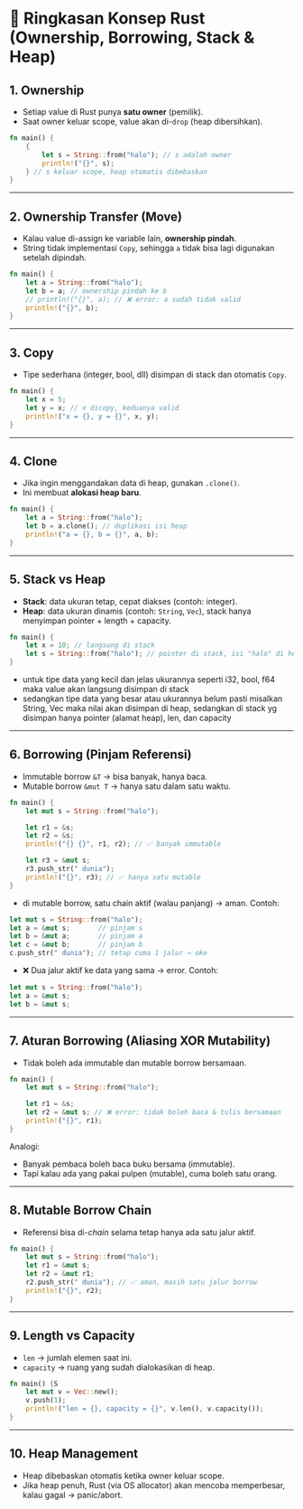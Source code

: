 # 📘 Ringkasan Konsep Rust (Ownership, Borrowing, Stack & Heap)

## 1. Ownership
- Setiap value di Rust punya **satu owner** (pemilik).
- Saat owner keluar scope, value akan di-`drop` (heap dibersihkan).

```rust
fn main() {
    {
        let s = String::from("halo"); // s adalah owner
        println!("{}", s);
    } // s keluar scope, heap otomatis dibebaskan
}
```

---

## 2. Ownership Transfer (Move)
- Kalau value di-assign ke variable lain, **ownership pindah**.
- String tidak implementasi `Copy`, sehingga `a` tidak bisa lagi digunakan setelah dipindah.

```rust
fn main() {
    let a = String::from("halo");
    let b = a; // ownership pindah ke b
    // println!("{}", a); // ❌ error: a sudah tidak valid
    println!("{}", b);
}
```

---

## 3. Copy
- Tipe sederhana (integer, bool, dll) disimpan di stack dan otomatis `Copy`.

```rust
fn main() {
    let x = 5;
    let y = x; // x dicopy, keduanya valid
    println!("x = {}, y = {}", x, y);
}
```

---

## 4. Clone
- Jika ingin menggandakan data di heap, gunakan `.clone()`.
- Ini membuat **alokasi heap baru**.

```rust
fn main() {
    let a = String::from("halo");
    let b = a.clone(); // duplikasi isi heap
    println!("a = {}, b = {}", a, b);
}
```

---

## 5. Stack vs Heap
- **Stack**: data ukuran tetap, cepat diakses (contoh: integer).
- **Heap**: data ukuran dinamis (contoh: `String`, `Vec`), stack hanya menyimpan pointer + length + capacity.

```rust
fn main() {
    let x = 10; // langsung di stack
    let s = String::from("halo"); // pointer di stack, isi "halo" di heap
}
```
- untuk tipe data yang kecil dan jelas ukurannya seperti i32, bool, f64 maka value akan langsung disimpan di stack
- sedangkan tipe data yang besar atau ukurannya belum pasti misalkan String, Vec<T> maka nilai akan disimpan di heap, sedangkan di stack yg disimpan hanya pointer (alamat heap), len, dan capacity 

---

## 6. Borrowing (Pinjam Referensi)
- Immutable borrow `&T` → bisa banyak, hanya baca.
- Mutable borrow `&mut T` → hanya satu dalam satu waktu.

```rust
fn main() {
    let mut s = String::from("halo");

    let r1 = &s;
    let r2 = &s;
    println!("{} {}", r1, r2); // ✅ banyak immutable

    let r3 = &mut s;
    r3.push_str(" dunia");
    println!("{}", r3); // ✅ hanya satu mutable
}
```

- di mutable borrow, satu chain aktif (walau panjang) → aman.
Contoh:
```rust
let mut s = String::from("halo");
let a = &mut s;       // pinjam s
let b = &mut a;       // pinjam a
let c = &mut b;       // pinjam b
c.push_str(" dunia"); // tetap cuma 1 jalur → oke
```
- ❌ Dua jalur aktif ke data yang sama → error.
Contoh:
```rust
let mut s = String::from("halo");
let a = &mut s;
let b = &mut s; 
```
---

## 7. Aturan Borrowing (Aliasing XOR Mutability)
- Tidak boleh ada immutable dan mutable borrow bersamaan.

```rust
fn main() {
    let mut s = String::from("halo");

    let r1 = &s;
    let r2 = &mut s; // ❌ error: tidak boleh baca & tulis bersamaan
    println!("{}", r1);
}
```

Analogi:  
- Banyak pembaca boleh baca buku bersama (immutable).  
- Tapi kalau ada yang pakai pulpen (mutable), cuma boleh satu orang.

---

## 8. Mutable Borrow Chain
- Referensi bisa di-*chain* selama tetap hanya ada satu jalur aktif.

```rust
fn main() {
    let mut s = String::from("halo");
    let r1 = &mut s;
    let r2 = &mut r1;
    r2.push_str(" dunia"); // ✅ aman, masih satu jalur borrow
    println!("{}", r2);
}
```

---

## 9. Length vs Capacity
- `len` → jumlah elemen saat ini.
- `capacity` → ruang yang sudah dialokasikan di heap.

```rust
fn main() {S
    let mut v = Vec::new();
    v.push(1);
    println!("len = {}, capacity = {}", v.len(), v.capacity());
}
```

---

## 10. Heap Management
- Heap dibebaskan otomatis ketika owner keluar scope.
- Jika heap penuh, Rust (via OS allocator) akan mencoba memperbesar, kalau gagal → panic/abort.
